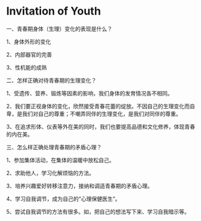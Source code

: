 # Invitation of Youth


一、青春期身体（生理）变化的表现是什么？

1、身体外形的变化

2、内部器官的完善

3、性机能的成熟

二、怎样正确对待青春期的生理变化？

1、受遗传、营养、锻炼等因素的影响，我们身体的发育情况各不相同。

2、我们要正视身体的变化，欣然接受青春花蕾的绽放。不因自己的生理变化而自卑，是我们对自己的尊重；不嘲弄同伴的生理变化，是我们对同伴的尊重。

3、在追求形体、仪表等外在美的同时，我们也要提高品德和文化修养，体现青春的内在美。

三、怎么样正确处理青春期的矛盾心理？

1、参加集体活动，在集体的温暖中放松自己。

2、求助他人，学习化解烦恼的方法。

3、培养兴趣爱好转移注意力，接纳和调适青春期的矛盾心理。

4、学习自我调节，成为自己的“心理保健医生”。

5、尝试自我调节的方法有很多。如，把自己的想法写下来、学习自我暗示等。

